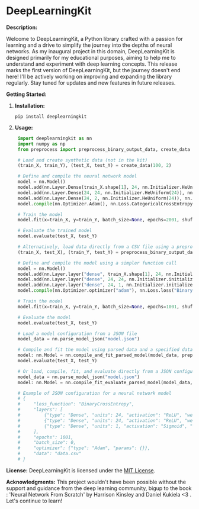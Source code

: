 # DeepLearningKit

**Description:**

Welcome to DeepLearningKit, a Python library crafted with a passion for learning and a drive to simplify the journey into the depths of neural networks. As my inaugural project in this domain, DeepLearningKit is designed primarily for my educational purposes, aiming to help me to understand and experiment with deep learning concepts.
This release marks the first version of DeepLearningKit, but the journey doesn't end here! I'll be actively working on improving and expanding the library regularly. Stay tuned for updates and new features in future releases.

**Getting Started:**
1. **Installation:**
   ```
   pip install deeplearningkit
   ```

2. **Usage:**
   ```python # Import necessary libraries
	import deeplearningkit as nn
	import numpy as np
	from preprocess import preprocess_binary_output_data, create_data

	# Load and create synthetic data (not in the kit)
	(train_X, train_Y), (test_X, test_Y) = create_data(100, 2)

	# Define and compile the neural network model
	model = nn.Model()
	model.add(nn.Layer.Dense(train_X.shape[1], 24, nn.Initializer.HeUniform(train_X.shape[1])), nn.Activation.ReLU())
	model.add(nn.Layer.Dense(24, 24, nn.Initializer.HeUniform(24)), nn.Activation.ReLU())
	model.add(nn.Layer.Dense(24, 2, nn.Initializer.HeUniform(24)), nn.Activation.Softmax())
	model.compile(nn.Optimizer.Adam(), nn.Loss.CategoricalCrossEntropy())

	# Train the model
	model.fit(x=train_X, y=train_Y, batch_size=None, epochs=2001, shuffle=True, display=True, plot=False)

	# Evaluate the trained model
	model.evaluate(test_X, test_Y)

	# Alternatively, load data directly from a CSV file using a preprocessing function (not yet in the kit)
	(train_X, test_X), (train_Y, test_Y) = preprocess_binary_output_data("data.csv")

	# Define and compile the model using a simpler function call
	model = nn.Model()
	model.add(nn.Layer.layer("dense", train_X.shape[1], 24, nn.Initializer.initializer("Heuniform", train_X.shape[1])), nn.Activation.activation('relu'))
	model.add(nn.Layer.layer("dense", 24, 24, nn.Initializer.initializer("heuniform", 24)), nn.Activation.activation("ReLU"))
	model.add(nn.Layer.layer("dense", 24, 1, nn.Initializer.initializer("henormal", 24)), nn.Activation.activation("Sigmoid"))
	model.compile(nn.Optimizer.optimizer("adam"), nn.Loss.loss("BinaryCrossEntropy"))

	# Train the model
	model.fit(x=train_X, y=train_Y, batch_size=None, epochs=1001, shuffle=True, display=True, plot=False)

	# Evaluate the model
	model.evaluate(test_X, test_Y)

	# Load a model configuration from a JSON file
	model_data = nn.parse_model_json("model.json")

	# Compile and fit the model using parsed data and a specified data preprocessing function
	model: nn.Model = nn.compile_and_fit_parsed_model(model_data, preprocess_binary_output_data, display=True, plot=False)
	model.evaluate(test_X, test_Y)

	# Or load, compile, fit, and evaluate directly from a JSON configuration
	model_data = nn.parse_model_json("model.json")
	model: nn.Model = nn.compile_fit_evaluate_parsed_model(model_data, preprocess_binary_output_data, display=True, plot=False)

	# Example of JSON configuration for a neural network model
	# {
	#     "loss_function": "BinaryCrossEntropy",
	#     "layers": [
	#         {"type": "Dense", "units": 24, "activation": "ReLU", "weights_initializer": {"type": "heUniform", "params": {"n_inputs": 2}}},
	#         {"type": "Dense", "units": 24, "activation": "ReLU", "weights_initializer": {"type": "heUniform", "params": {"n_inputs": 24}}},
	#         {"type": "Dense", "units": 1, "activation": "Sigmoid", "weights_initializer": {"type": "xavier", "params": {"n_inputs": 24, "n_outputs": 1}}}
	#     ],
	#     "epochs": 1001,
	#     "batch_size": 0,
	#     "optimizer": {"type": "Adam", "params": {}},
	#     "data": "data.csv"
	# }
   ```

**License:**
DeepLearningKit is licensed under the [MIT License](LICENCE).

**Acknowledgments:**
This project wouldn't have been possible without the support and guidance from the deep learning community, bigup to the book : 'Neural Network From Scratch' by Harrison Kinsley and Daniel Kukiela <3 . Let's continue to learn!
